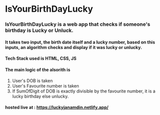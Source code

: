 # IsYourBirthDayLucky
### IsYourBirthDayLucky is a web app that checks if someone's birthday is Lucky or Unluck.
#### It takes two input, the birth date itself and a lucky number, based on this inputs, an algorithm checks and display if it was lucky or unlucky.
#### Tech Stack used is HTML, CSS, JS
#### The main logic of the alsorith is
  1. User's DOB is taken
  2. User's Favourite number is taken
  3. If SumOfDigit of DOB is exactly divisible by the favourite number, it is a lucky birthday else unlucky.
#### hosted live at : https://luckyjanamdin.netlify.app/
